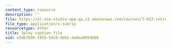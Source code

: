 ```yaml
---
content_type: resource
description: ''
file: https://ol-ocw-studio-app-qa.s3.amazonaws.com/courses/7-012-introduction-to-biology-fall-2004/e5db7696f8555dc09bb1da0aa69545b6_PVv4ST8NZaA.vtt
file_type: application/x-subrip
resourcetype: Other
title: 3play caption file
uid: e5db7696-f855-5dc0-9bb1-da0aa69545b6
---
```

